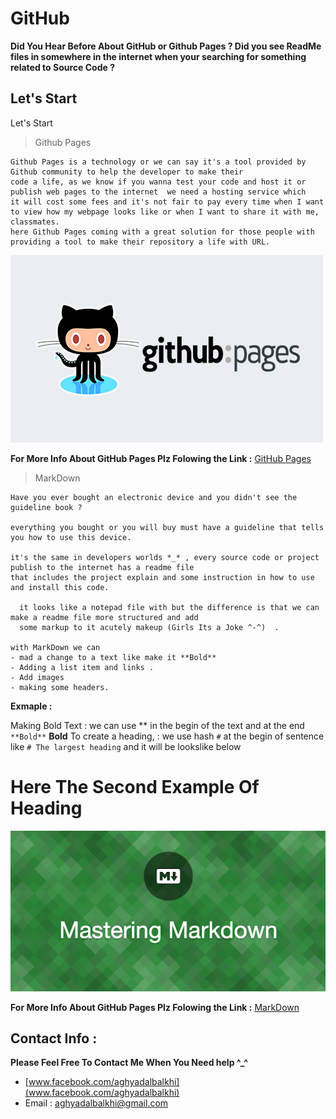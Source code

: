 # GitHub 

**Did You Hear Before About GitHub or Github Pages ? Did you see ReadMe files in somewhere in the internet when your searching for something related to Source Code ?**



## Let's Start

Let's Start

> Github Pages

```
Github Pages is a technology or we can say it's a tool provided by Github community to help the developer to make their 
code a life, as we know if you wanna test your code and host it or publish web pages to the internet  we need a hosting service which
it will cost some fees and it's not fair to pay every time when I want to view how my webpage looks like or when I want to share it with me, classmates.
here Github Pages coming with a great solution for those people with providing a tool to make their repository a life with URL.
```
![github_pages](github_pages.jpg) 

**For More Info About GitHub Pages Plz Folowing the Link :** [GitHub Pages](https://pages.github.com/)

> MarkDown

```
Have you ever bought an electronic device and you didn't see the guideline book ?

everything you bought or you will buy must have a guideline that tells you how to use this device. 

it's the same in developers worlds *_* , every source code or project publish to the internet has a readme file
that includes the project explain and some instruction in how to use and install this code.

  it looks like a notepad file with but the difference is that we can make a readme file more structured and add 
  some markup to it acutely makeup (Girls Its a Joke ^-^)  .

with MarkDown we can
- mad a change to a text like make it **Bold**
- Adding a list item and links . 
- Add images
- making some headers. 
```
**Exmaple :**

Making Bold Text : we can use ** in the begin of the text and at the end  `**Bold**` **Bold**
To create a heading, : we use hash `#` at the begin of sentence like `# The largest heading` and it will be lookslike below 
# Here The Second Example Of Heading 

![MarkDown](markdown.png) 

**For More Info About GitHub Pages Plz Folowing the Link :** [MarkDown](https://docs.github.com/en/github/writing-on-github/basic-writing-and-formatting-syntax)

## Contact Info : 
**Please Feel Free To Contact Me When You Need help ^_^**
* [www.facebook.com/aghyadalbalkhi](www.facebook.com/aghyadalbalkhi)
* Email : aghyadalbalkhi@gmail.com
